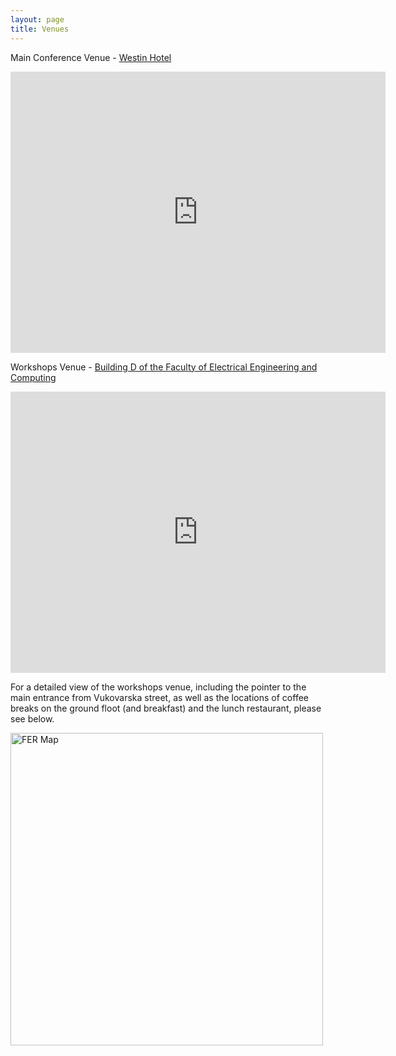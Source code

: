 ```yaml
---
layout: page
title: Venues
---
```

Main Conference Venue - [Westin Hotel](https://www.google.com/maps/place/The+Westin+Zagreb/@45.8068797,15.9662632,17z/data=!3m1!4b1!4m9!3m8!1s0x4765d6e568019df1:0x429ea61e3da499ce!5m2!4m1!1i2!8m2!3d45.8068797!4d15.9662632!16s%2Fg%2F1thsq58m?entry=ttu&g_ep=EgoyMDI1MDMxNy4wIKXMDSoJLDEwMjExNDUzSAFQAw%3D%3D)

<iframe src="https://www.google.com/maps/embed?pb=!1m18!1m12!1m3!1d2781.2186284564295!2d15.966263199999998!3d45.806879699999996!2m3!1f0!2f0!3f0!3m2!1i1024!2i768!4f13.1!3m3!1m2!1s0x4765d6e568019df1%3A0x429ea61e3da499ce!2sThe%20Westin%20Zagreb!5e0!3m2!1sen!2sus!4v1743628284589!5m2!1sen!2sus" width="600" height="450" style="border:0;" allowfullscreen="" loading="lazy" referrerpolicy="no-referrer-when-downgrade"></iframe>

Workshops Venue - [Building D of the Faculty of Electrical Engineering and Computing](https://www.google.com/maps/place/Faculty+of+Electrical+Engineering+and+Computing/@45.8003692,15.968797,17z/data=!3m1!4b1!4m6!3m5!1s0x4765d6f150cf2ccd:0x739e5c279fd98531!8m2!3d45.8003692!4d15.9713773!16zL20vMGd3dDd3?entry=ttu&g_ep=EgoyMDI1MDMxNy4wIKXMDSoJLDEwMjExNDUzSAFQAw%3D%3D)

<iframe src="https://www.google.com/maps/embed?pb=!1m18!1m12!1m3!1d5563.0873365271955!2d15.971377299999999!3d45.8003692!2m3!1f0!2f0!3f0!3m2!1i1024!2i768!4f13.1!3m3!1m2!1s0x4765d6f150cf2ccd%3A0x739e5c279fd98531!2sFaculty%20of%20Electrical%20Engineering%20and%20Computing!5e0!3m2!1sen!2sus!4v1743628327445!5m2!1sen!2sus" width="600" height="450" style="border:0;" allowfullscreen="" loading="lazy" referrerpolicy="no-referrer-when-downgrade"></iframe>

For a detailed view of the workshops venue, including the pointer to the main entrance from Vukovarska street, as well as the locations of coffee breaks on the ground floot (and breakfast) and the lunch restaurant, please see below.

<img src="https://conferences.i-cav.org/2025/assets/img/Google-Maps-FER-entrance.jpg" alt="FER Map" width="500" class="center">